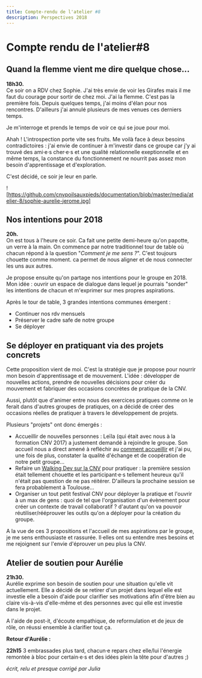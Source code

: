 ```yaml
---
title: Compte-rendu de l'atelier #8
description: Perspectives 2018
---
```


# Compte rendu de l'atelier#8

## Quand la flemme vient me dire quelque chose...

**18h30.**  
Ce soir on a RDV chez Sophie. J'ai très envie de voir les Girafes mais il me faut du courage pour sortir de chez moi. J'ai la flemme. C'est pas la première fois. Depuis quelques temps, j'ai moins d'élan pour nos rencontres. D'ailleurs j'ai annulé plusieurs de mes venues ces derniers temps.  

Je m'interroge et prends le temps de voir ce qui se joue pour moi.  

Ahah ! L'introspection porte vite ses fruits. Me voilà face à deux besoins contradictoires : j'ai envie de continuer à m'investir dans ce groupe car j'y ai trouvé des ami·e·s cher·e·s et une qualité relationnelle exeptionnelle et en même temps, la constance du fonctionnement ne nourrit pas assez mon besoin d'apprentissage et d'exploration. 

C'est décidé, ce soir je leur en parle. 

![https://github.com/cnvpoilsauxpieds/documentation/blob/master/media/atelier-8/sophie-aurelie-jerome.jpg]

## Nos intentions pour 2018

**20h.**  
On est tous à l'heure ce soir. Ca fait une petite demi-heure qu'on papotte, un verre à la main. On commence par notre traditionnel tour de table où chacun répond à la question "*Comment je me sens ?*". C'est toujours chouette comme moment. ca permet de nous aligner et de nous connecter les uns aux autres.  

Je propose ensuite qu'on partage nos intentions pour le groupe en 2018. Mon idée : ouvrir un espace de dialogue dans lequel je pourrais "sonder" les intentions de chacun et m'exprimer sur mes propres aspirations.

Après le tour de table, 3 grandes intentions communes émergent : 
- Continuer nos rdv mensuels
- Préserver le cadre safe de notre groupe 
- Se déployer


## Se déployer en pratiquant via des projets concrets
Cette proposition vient de moi. C'est la stratégie que je propose pour nourrir mon besoin d'apprentissage et de mouvement. L'idée : développer de nouvelles actions, prendre de nouvelles décisions pour créer du mouvement et fabriquer des occasions concrètes de pratique de la CNV. 

Aussi, plutôt que d'animer entre nous des exercices pratiques comme on le ferait dans d'autres groupes de pratiques, on a décidé de créer des occasions réelles de pratiquer à travers le développement de projets. 

Plusieurs "projets" ont donc émergés : 
- Accueillir de nouvelles personnes : Leïla (qui était avec nous à la formation CNV 2017) a justement demandé à rejoindre le groupe. Son accueil nous a direct amené à refléchir au [comment accueillir]() et j'ai pu, une fois de plus, constater la qualité d'échange et de coopération de notre petit groupe...
- Refaire un [Walking Dev sur la CNV](http://walkingdev.fr/#walkingdev/cnv/blob/master/v-34/faq.md) pour pratiquer : la première session était tellement chouette et les participant·e·s tellement heureux qu'il n'était pas question de ne pas réitérer. D'ailleurs la prochaine session se fera probablement à Toulouse...
- Organiser un tout petit festival CNV pour déployer la pratique et l'ouvrir à un max de gens : quoi de tel que l'organisation d'un évènement pour créer un contexte de travail collaboratif ? d'autant qu'on va pouvoir réutiliser/rééprouver les outils qu'on a déployer pour la création du groupe. 

A la vue de ces 3 propositions et l'accueil de mes aspirations par le groupe, je me sens enthousiaste et rassurée. Il·elles ont su entendre mes besoins et me rejoignent sur l'envie d'éprouver un peu plus la CNV.


## Atelier de soutien pour Aurélie
**21h30.**  
Aurélie exprime son besoin de soutien pour une situation qu'elle vit actuellement. Elle a décidé de se retirer d'un projet dans lequel elle est investie elle a besoin d'aide pour clarifier ses motivations afin d'être bien au claire vis-à-vis d'elle-même et des personnes avec qui elle est investie dans le projet. 

A l'aide de post-it, d'écoute empathique, de reformulation et de jeux de rôle, on réussi ensemble à clarifier tout ça. 

**Retour d'Aurélie :** 

**22h15**
3 embrassades plus tard, chacun·e repars chez elle/lui l'énergie remontée à bloc pour certain·e·s et des idées plein la tête pour d'autres ;)

*écrit, relu et presque corrigé par Julia*





